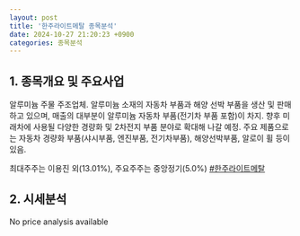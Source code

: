```yaml
---
layout: post
title: '한주라이트메탈 종목분석'
date: 2024-10-27 21:20:23 +0900
categories: 종목분석
---
```


## 1. 종목개요 및 주요사업

알루미늄 주물 주조업체. 알루미늄 소재의 자동차 부품과 해양 선박 부품을 생산 및 판매하고 있으며, 매출의 대부분이 알루미늄 자동차 부품(전기차 부품 포함)이 차지. 향후 미래차에 사용될 다양한 경량화 및 2차전지 부품 분야로 확대해 나갈 예정. 주요 제품으로는 자동차 경량화 부품(샤시부품, 엔진부품, 전기차부품), 해양선박부품, 알로이 휠 등이 있음.

최대주주는 이용진 외(13.01%), 주요주주는 중앙정기(5.0%)
[#한주라이트메탈](#)

## 2. 시세분석

No price analysis available
